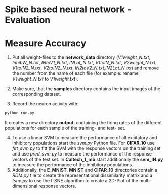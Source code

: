 Spike based neural network - Evaluation
========================================

# Measure Accuracy

1. Put all weight-files to the **network_data** directory (*V1weight_N.txt*, *InhibW_N.txt*, *INtoV1_N.txt*, *INLat_N.txt*, *V1toIN_N.txt*, *V2weight_N.txt*, *V1toIN2_N.txt*, *V2toIN2_N.txt*, *IN2toV2_N.txt*,*IN2Lat_N.txt*) and remove the number from the name of each file (for example: rename *V1weight_N.txt* to *V1weight.txt*).

2. Make sure, that the **samples** directory contains the input images of the corresponding dataset.

3. Record the neuron activity with:
```
python run.py
```
It creates a new directory **output**, containing the firing rates of the different populations for each sample of the training- and test- set.

4. To use a linear SVM to measure the performance of all excitatory and inhibitory populations start the *svm.py* Python file. 
   For **CIFAR_10** use *fitt_svm.py* to fitt the SVM with the response vectors on the training set and use *pred_svm.py* to measure the performance of the response vectors of the test set.
   In **Caltech_f_mb** start additionally the **svm_IN.py** to measure the performance of the inhibitory populations.
5. Additionally, the **E_MNIST**, **MNIST** and **CIFAR_10** directories contain a *RDM.py* file to create the representational dissimilarity matrix 
   and a *tsne.py* to use the t-SNE algorithm to create a 2D-Plot of the multi-dimensional response vectors.
